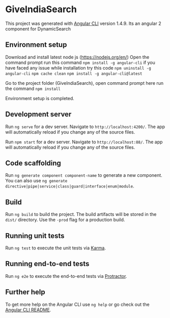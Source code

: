 # GiveIndiaSearch

This project was generated with [Angular CLI](https://github.com/angular/angular-cli) version 1.4.9.
Its an angular 2 component for DynamicSearch

## Environment setup
Download and install latest node js (https://nodejs.org/en/)
Open the command prompt run this command  `npm install -g angular-cli` 
if you have faced any issue while installation try this code
`npm uninstall -g angular-cli`
`npm cache clean`
`npm install -g angular-cli@latest`

Go to the project folder (GiveIndiaSearch), open command prompt here  run the command `npm install`

Environment setup is completed.


## Development server

Run `ng serve` for a dev server. Navigate to `http://localhost:4200/`. The app will automatically reload if you change any of the source files.

Run `npm start` for a dev server. Navigate to `http://localhost:88/`. The app will automatically reload if you change any of the source files.

## Code scaffolding

Run `ng generate component component-name` to generate a new component. You can also use `ng generate directive|pipe|service|class|guard|interface|enum|module`.

## Build

Run `ng build` to build the project. The build artifacts will be stored in the `dist/` directory. Use the `-prod` flag for a production build.

## Running unit tests

Run `ng test` to execute the unit tests via [Karma](https://karma-runner.github.io).

## Running end-to-end tests

Run `ng e2e` to execute the end-to-end tests via [Protractor](http://www.protractortest.org/).

## Further help

To get more help on the Angular CLI use `ng help` or go check out the [Angular CLI README](https://github.com/angular/angular-cli/blob/master/README.md).
